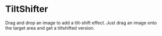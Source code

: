# TiltShifter
Drag and drop an image to add a tilt-shift effect. Just drag an image onto the target area and get a tiltshifted version.
